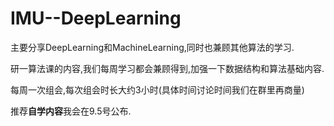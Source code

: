 # IMU--DeepLearning #


主要分享DeepLearning和MachineLearning,同时也兼顾其他算法的学习.


研一算法课的内容,我们每周学习都会兼顾得到,加强一下数据结构和算法基础内容.



每周一次组会,每次组会时长大约3小时(具体时间讨论时间我们在群里再商量)


推荐**自学内容**我会在9.5号公布.
